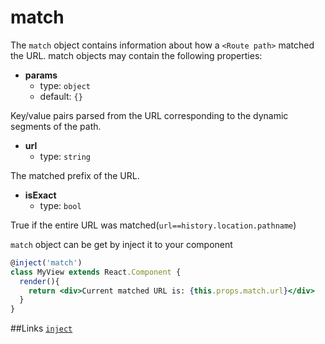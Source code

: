 # match

The `match` object contains information about how a `<Route path>` matched the URL. match objects may contain the following properties:

- **params**
  - type: `object`
  - default: `{}`
  
Key/value pairs parsed from the URL corresponding to the dynamic segments of the path. 

- **url**
  - type: `string`

The matched prefix of the URL.

- **isExact**  
  - type: `bool`
  
True if the entire URL was matched(`url==history.location.pathname`)

`match` object can be get by inject it to your component


```jsx
@inject('match')
class MyView extends React.Component {
  render(){    
    return <div>Current matched URL is: {this.props.match.url}</div>
  }
}
```


##Links
[`inject`](context.md)







